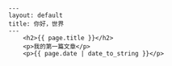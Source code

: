     ---
    layout: default
    title: 你好，世界
    ---
        <h2>{{ page.title }}</h2>
        <p>我的第一篇文章</p>
        <p>{{ page.date | date_to_string }}</p>
